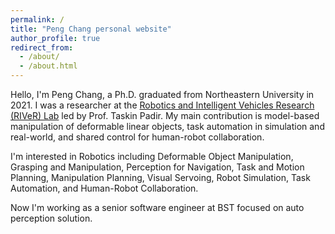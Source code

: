 ```yaml
---
permalink: /
title: "Peng Chang personal website"
author_profile: true
redirect_from: 
  - /about/
  - /about.html
---
```


Hello, I'm Peng Chang, a Ph.D. graduated from Northeastern University in 2021. I was a researcher at the [Robotics and Intelligent Vehicles Research (RIVeR) Lab](http://robot.neu.edu/) led by Prof. Taskin Padir. My main contribution is model-based manipulation of deformable linear objects, task automation in simulation and real-world, and shared control for human-robot collaboration. 

I'm interested in Robotics including Deformable Object Manipulation, Grasping and Manipulation, Perception for Navigation, Task and Motion Planning, Manipulation Planning, Visual Servoing, Robot Simulation, Task Automation, and Human-Robot Collaboration.

Now I'm working as a senior software engineer at BST focused on auto perception solution.
